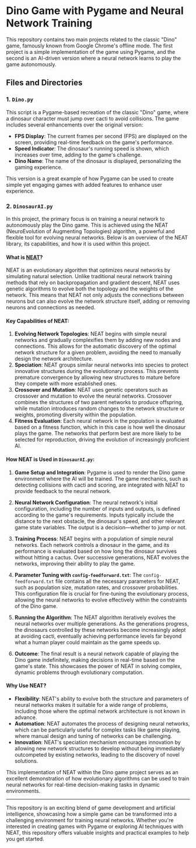 # Dino Game with Pygame and Neural Network Training

This repository contains two main projects related to the classic "Dino" game, famously known from Google Chrome's offline mode. The first project is a simple implementation of the game using Pygame, and the second is an AI-driven version where a neural network learns to play the game autonomously.

## Files and Directories

### 1. `Dino.py`
This script is a Pygame-based recreation of the classic "Dino" game, where a dinosaur character must jump over cacti to avoid collisions. The game includes several enhancements over the original version:
- **FPS Display**: The current frames per second (FPS) are displayed on the screen, providing real-time feedback on the game's performance.
- **Speed Indicator**: The dinosaur's running speed is shown, which increases over time, adding to the game's challenge.
- **Dino Name**: The name of the dinosaur is displayed, personalizing the gaming experience.

This version is a great example of how Pygame can be used to create simple yet engaging games with added features to enhance user experience.

### 2. `DinosaurAI.py`
In this project, the primary focus is on training a neural network to autonomously play the Dino game. This is achieved using the NEAT (NeuroEvolution of Augmenting Topologies) algorithm, a powerful and flexible tool for evolving neural networks. Below is an overview of the NEAT library, its capabilities, and how it is used within this project.

#### What is [NEAT](https://neat-python.readthedocs.io/en/latest/)?
NEAT is an evolutionary algorithm that optimizes neural networks by simulating natural selection. Unlike traditional neural network training methods that rely on backpropagation and gradient descent, NEAT uses genetic algorithms to evolve both the topology and the weights of the network. This means that NEAT not only adjusts the connections between neurons but can also evolve the network structure itself, adding or removing neurons and connections as needed.

#### Key Capabilities of NEAT:
1. **Evolving Network Topologies**: NEAT begins with simple neural networks and gradually complexifies them by adding new nodes and connections. This allows for the automatic discovery of the optimal network structure for a given problem, avoiding the need to manually design the network architecture.
2. **Speciation**: NEAT groups similar neural networks into species to protect innovative structures during the evolutionary process. This prevents premature convergence by allowing new structures to mature before they compete with more established ones.
3. **Crossover and Mutation**: NEAT uses genetic operators such as crossover and mutation to evolve the neural networks. Crossover combines the structures of two parent networks to produce offspring, while mutation introduces random changes to the network structure or weights, promoting diversity within the population.
4. **Fitness Evaluation**: Each neural network in the population is evaluated based on a fitness function, which in this case is how well the dinosaur plays the game. The networks that perform best are more likely to be selected for reproduction, driving the evolution of increasingly proficient AI.

#### How NEAT is Used in `DinosaurAI.py`:
1. **Game Setup and Integration**: Pygame is used to render the Dino game environment where the AI will be trained. The game mechanics, such as detecting collisions with cacti and scoring, are integrated with NEAT to provide feedback to the neural network.
   
2. **Neural Network Configuration**: The neural network's initial configuration, including the number of inputs and outputs, is defined according to the game's requirements. Inputs typically include the distance to the next obstacle, the dinosaur's speed, and other relevant game state variables. The output is a decision—whether to jump or not.

3. **Training Process**: NEAT begins with a population of simple neural networks. Each network controls a dinosaur in the game, and its performance is evaluated based on how long the dinosaur survives without hitting a cactus. Over successive generations, NEAT evolves the networks, improving their ability to play the game.

4. **Parameter Tuning with `config-feedforward.txt`**: The `config-feedforward.txt` file contains all the necessary parameters for NEAT, such as population size, mutation rates, and crossover probabilities. This configuration file is crucial for fine-tuning the evolutionary process, allowing the neural networks to evolve effectively within the constraints of the Dino game.

5. **Running the Algorithm**: The NEAT algorithm iteratively evolves the neural networks over multiple generations. As the generations progress, the dinosaurs controlled by these networks become increasingly adept at avoiding cacti, eventually achieving performance levels far beyond what a human player could maintain as the game speeds up.

6. **Outcome**: The final result is a neural network capable of playing the Dino game indefinitely, making decisions in real-time based on the game's state. This showcases the power of NEAT in solving complex, dynamic problems through evolutionary computation.

#### Why Use NEAT?
- **Flexibility**: NEAT's ability to evolve both the structure and parameters of neural networks makes it suitable for a wide range of problems, including those where the optimal network architecture is not known in advance.
- **Automation**: NEAT automates the process of designing neural networks, which can be particularly useful for complex tasks like game playing, where manual design and tuning of networks can be challenging.
- **Innovation**: NEAT's speciation mechanism encourages innovation by allowing new network structures to develop without being immediately outcompeted by existing networks, leading to the discovery of novel solutions.

This implementation of NEAT within the Dino game project serves as an excellent demonstration of how evolutionary algorithms can be used to train neural networks for real-time decision-making tasks in dynamic environments.

---

This repository is an exciting blend of game development and artificial intelligence, showcasing how a simple game can be transformed into a challenging environment for training neural networks. Whether you're interested in creating games with Pygame or exploring AI techniques with NEAT, this repository offers valuable insights and practical examples to help you get started.
